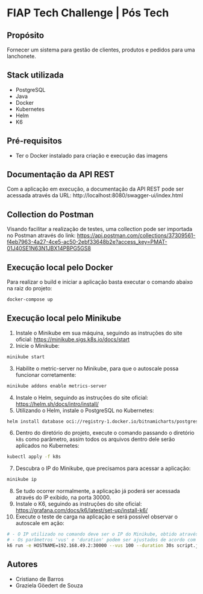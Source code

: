 # FIAP Tech Challenge | Pós Tech

## Propósito
Fornecer um sistema para gestão de clientes, produtos e pedidos para uma lanchonete.

## Stack utilizada
* PostgreSQL
* Java
* Docker
* Kubernetes
* Helm
* K6

## Pré-requisitos
* Ter o Docker instalado para criação e execução das imagens

## Documentação da API REST
Com a aplicação em execução, a documentação da API REST pode ser acessada através da URL: http://localhost:8080/swagger-ui/index.html

## Collection do Postman
Visando facilitar a realização de testes, uma collection pode ser importada no Postman através do link: https://api.postman.com/collections/37309561-f4eb7963-4a27-4ce5-ac50-2ebf33648b2e?access_key=PMAT-01J40SE1N63N1JBX14PBPG5GS8

## Execução local pelo Docker
Para realizar o build e iniciar a aplicação basta executar o comando abaixo na raiz do projeto:
```bash
docker-compose up
```

## Execução local pelo Minikube
1. Instale o Minikube em sua máquina, seguindo as instruções do site oficial: https://minikube.sigs.k8s.io/docs/start
2. Inicie o Minikube:
```bash
minikube start
```
3. Habilite o metric-server no Minikube, para que o autoscale possa funcionar corretamente:
```bash
minikube addons enable metrics-server
```
4. Instale o Helm, seguindo as instruções do site oficial: https://helm.sh/docs/intro/install/
5. Utilizando o Helm, instale o PostgreSQL no Kubernetes:
```bash
helm install database oci://registry-1.docker.io/bitnamicharts/postgresql --set auth.database=taste_food --set auth.password=postgres
```
6. Dentro do diretório do projeto, execute o comando passando o diretório `k8s` como parâmetro, assim todos os arquivos dentro dele serão aplicados no Kubernetes:
```bash
kubectl apply -f k8s
```
7. Descubra o IP do Minikube, que precisamos para acessar a aplicação:
```bash
minikube ip
```
8. Se tudo ocorrer normalmente, a aplicação já poderá ser acessada através do IP exibido, na porta 30000.
9. Instale o K6, seguindo as instruções do site oficial: https://grafana.com/docs/k6/latest/set-up/install-k6/
10. Execute o teste de carga na aplicação e será possível observar o autoscale em ação:
```bash
# - O IP utilizado no comando deve ser o IP do Minikube, obtido através dos comandos anteriores.
# - Os parâmetros 'vus' e 'duration' podem ser ajustados de acordo com a carga desejada no teste.
k6 run -e HOSTNAME=192.168.49.2:30000 --vus 100 --duration 30s script.js
```

## Autores
* Cristiano de Barros
* Graziela Göedert de Souza